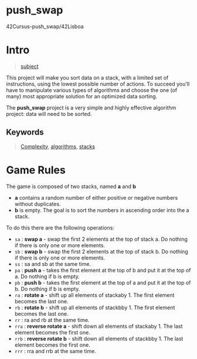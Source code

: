 # push_swap
 42Cursus-push_swap/42Lisboa 

# Intro

 > [subject](subject.pdf)

 This project will make you sort data on a stack, with a limited set of instructions, using the lowest possible number of actions.
 To succeed you'll have to manipulate various types of algorithms and choose the one (of many) most appropriate solution for an optimized data sorting.

 The **push_swap** project is a very simple and highly effective algorithm project: data will need to be sorted.

## Keywords

 > [Complexity](https://en.wikipedia.org/wiki/Analysis_of_algorithms), [algorithms](https://en.wikipedia.org/wiki/Algorithm), [stacks](https://en.wikipedia.org/wiki/Stack_(abstract_data_type))

# Game Rules

 The game is composed of two stacks, named **a** and **b**
 * **a** contains a random number of either positive or negative numbers without duplicates.
 * **b** is empty.
 The goal is to sort the numbers in ascending order into the a stack.

 To do this there are the following operations:

 * ```sa``` : **swap a** - swap the first 2 elements at the top of stack a. Do nothing if there is only one or more elements.
 * ```sb``` : **swap b** - swap the first 2 elements at the top of stack b. Do nothing if there is only one or more elements.
 * ```ss``` : sa and sb at the same time.
 * ```pa``` : **push a** - takes the first element at the top of b and put it at the top of a. Do nothing if b is empty.
 * ```pb``` : **push b** - takes the first element at the top of a and put it at the top of b. Do nothing if b is empty.
 * ```ra``` : **rotate a** - shift up all elements of stackaby 1. The first element becomes the last one.
 * ```rb``` : **rotate b** - shift up all elements of stackbby 1. The first element becomes the last one.
 * ```rr``` : ra and rb at the same time.
 * ```rra``` : **reverse rotate a** - shift down all elements of stackaby 1. The last element becomes the first one.
 * ```rrb``` : **reverse rotate b** - shift down all elements of stackbby 1. The last element becomes the first one.
 * ```rrr``` : rra and rrb at the same time.
